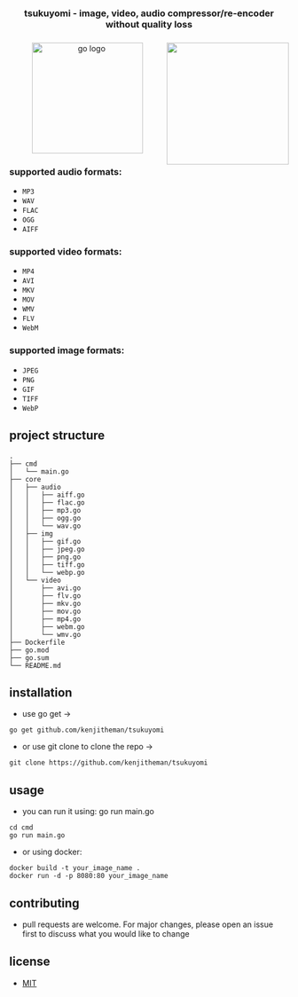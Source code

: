 <h3 align="center">tsukuyomi - image, video, audio compressor/re-encoder without quality loss</h3>

###

<img align="right" height="220" src="https://media.tenor.com/3wBClQGtDkgAAAAC/hououin-kyouma.gif"  />

###

<div align="center">
  <img src="https://cdn.jsdelivr.net/gh/devicons/devicon/icons/go/go-original.svg" height="200" alt="go logo"  />
</div>

###

### supported audio formats:

- `MP3`
- `WAV`
- `FLAC`
- `OGG`
- `AIFF`

### supported video formats:

- `MP4`
- `AVI`
- `MKV`
- `MOV`
- `WMV`
- `FLV`
- `WebM`

### supported image formats:

- `JPEG`
- `PNG`
- `GIF`
- `TIFF`
- `WebP`

## project structure

```
.
├── cmd
│   └── main.go
├── core
│   ├── audio
│   │   ├── aiff.go
│   │   ├── flac.go
│   │   ├── mp3.go
│   │   ├── ogg.go
│   │   └── wav.go
│   ├── img
│   │   ├── gif.go
│   │   ├── jpeg.go
│   │   ├── png.go
│   │   ├── tiff.go
│   │   └── webp.go
│   └── video
│       ├── avi.go
│       ├── flv.go
│       ├── mkv.go
│       ├── mov.go
│       ├── mp4.go
│       ├── webm.go
│       └── wmv.go
├── Dockerfile
├── go.mod
├── go.sum
└── README.md
```

## installation

- use go get ->

```
go get github.com/kenjitheman/tsukuyomi
```

- or use git clone to clone the repo ->

```
git clone https://github.com/kenjitheman/tsukuyomi
```

## usage

- you can run it using: go run main.go

```
cd cmd
go run main.go
```

- or using docker:

```
docker build -t your_image_name .
docker run -d -p 8080:80 your_image_name
```

## contributing

- pull requests are welcome. For major changes, please open an issue first to
  discuss what you would like to change

## license

- [MIT](https://choosealicense.com/licenses/mit/)
